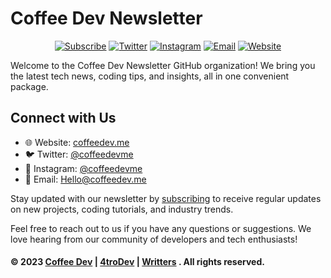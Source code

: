 # Coffee Dev Newsletter

<p align="center">
 <a href="https://coffeedev.me/Subscribe"><img src="https://img.shields.io/badge/Newsletter-%23FFA500.svg?style=flat-square&logoColor=white" alt="Subscribe"></a>
 <a href="https://twitter.com/coffeedevme"><img src="https://img.shields.io/badge/Twitter-%231DA1F2.svg?style=flat-square&logo=twitter&logoColor=white" alt="Twitter"></a>
<a href="https://www.instagram.com/coffeedevme/"><img src="https://img.shields.io/badge/Instagram-%23E4405F.svg?style=flat-square&logo=instagram&logoColor=white" alt="Instagram"></a>
<a href="mailto:Hello@coffeedev.me"><img src="https://img.shields.io/badge/Email-%23D14836.svg?style=flat-square&logo=gmail&logoColor=white" alt="Email"></a>
<a href="https://coffeedev.me/"><img src="https://img.shields.io/badge/Website-%23333333.svg?style=flat-square&logo=web&logoColor=white" alt="Website"></a>
</p>

Welcome to the Coffee Dev Newsletter GitHub organization! We bring you the latest tech news, coding tips, and insights, all in one convenient package.

## Connect with Us

- 🌐 Website: [coffeedev.me](https://coffeedev.me/)
- 🐦 Twitter: [@coffeedevme](https://twitter.com/coffeedevme)
- 📸 Instagram: [@coffeedevme](https://www.instagram.com/coffeedevme/)
- 📧 Email: [Hello@coffeedev.me](mailto:Hello@coffeedev.me)

Stay updated with our newsletter by [subscribing](https://coffeedev.me/Subscribe) to receive regular updates on new projects, coding tutorials, and industry trends.

Feel free to reach out to us if you have any questions or suggestions. We love hearing from our community of developers and tech enthusiasts!


#### &copy; 2023 [Coffee Dev](https://coffeedev.me/) | [4troDev](https://github.com/4troDev) | [Writters](https://coffeedev.me/Writters) . All rights reserved.
